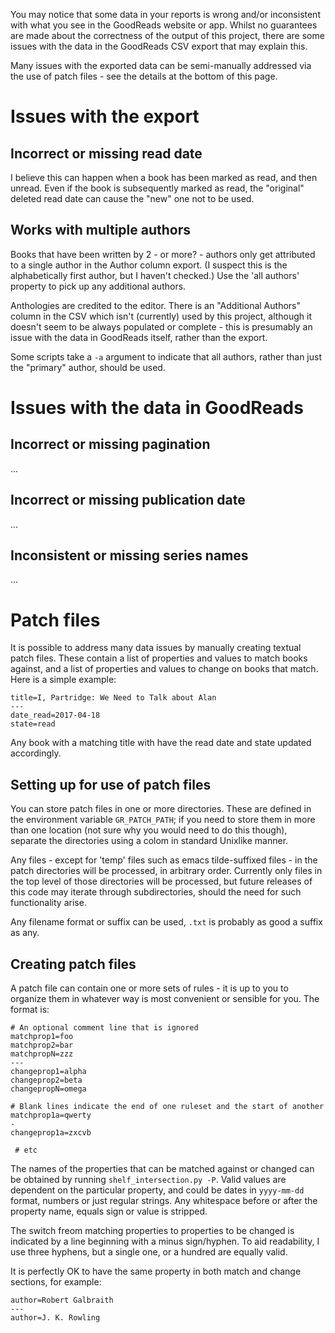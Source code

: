 You may notice that some data in your reports is wrong and/or inconsistent with
what you see in the GoodReads website or app.  Whilst no guarantees are made
about the correctness of the output of this project, there are some issues
with the data in the GoodReads CSV export that may explain this.

Many issues with the exported data can be semi-manually addressed via the use
of patch files - see the details at the bottom of this page.


# Issues with the export

## Incorrect or missing read date

I believe this can happen when a book has been marked as read, and then unread.
Even if the book is subsequently marked as read, the "original" deleted read
date can cause the "new" one not to be used.

## Works with multiple authors

Books that have been written by 2 - or more? - authors only get attributed to
a single author in the Author column export.  (I suspect this is the
alphabetically first author, but I haven't checked.)  Use the 'all authors'
property to pick up any additional authors.

Anthologies are credited to the editor.  There is an "Additional Authors"
column in the CSV which isn't (currently) used by this project, although it
doesn't seem to be always populated or complete - this is presumably an issue
with the data in GoodReads itself, rather than the export.

Some scripts take a `-a` argument to indicate that all authors, rather than
just the "primary" author, should be used.

# Issues with the data in GoodReads

## Incorrect or missing pagination

...

## Incorrect or missing publication date

...

## Inconsistent or missing series names

...


# Patch files

It is possible to address many data issues by manually creating textual patch
files.  These contain a list of properties and values to match books against,
and a list of properties and values to change on books that match.  Here is a
simple example:


    title=I, Partridge: We Need to Talk about Alan
    ---
    date_read=2017-04-18
    state=read

Any book with a matching title with have the read date and state updated
accordingly.

## Setting up for use of patch files

You can store patch files in one or more directories.  These are defined in
the environment variable `GR_PATCH_PATH`; if you need to store them in more
than one location (not sure why you would need to do this though), separate
the directories using a colom in standard Unixlike manner.

Any files - except for 'temp' files such as emacs tilde-suffixed files - in the
patch directories will be processed, in arbitrary order.  Currently only files
in the top level of those directories will be processed, but future releases of
this code may iterate through subdirectories, should the need for such
functionality arise.

Any filename format or suffix can be used, `.txt` is probably as good a suffix
as any.

## Creating patch files

A patch file can contain one or more sets of rules - it is up to you to
organize them in whatever way is most convenient or sensible for you.  The
format is:

    # An optional comment line that is ignored
    matchprop1=foo
    matchprop2=bar
    matchpropN=zzz
    ---
    changeprop1=alpha
    changeprop2=beta
    changepropN=omega
    
    # Blank lines indicate the end of one ruleset and the start of another
    matchprop1a=qwerty
    -
    changeprop1a=zxcvb
    
     # etc

The names of the properties that can be matched against or changed can be
obtained by running `shelf_intersection.py -P`.  Valid values are dependent
on the particular property, and could be dates in `yyyy-mm-dd` format, numbers
or just regular strings.  Any whitespace before or after the property name,
equals sign or value is stripped.

The switch freom matching properties to properties to be changed is indicated
by a line beginning with a minus sign/hyphen.  To aid readability, I use
three hyphens, but a single one, or a hundred are equally valid.

It is perfectly OK to have the same property in both match and change sections,
for example:

    author=Robert Galbraith
    ---
    author=J. K. Rowling






